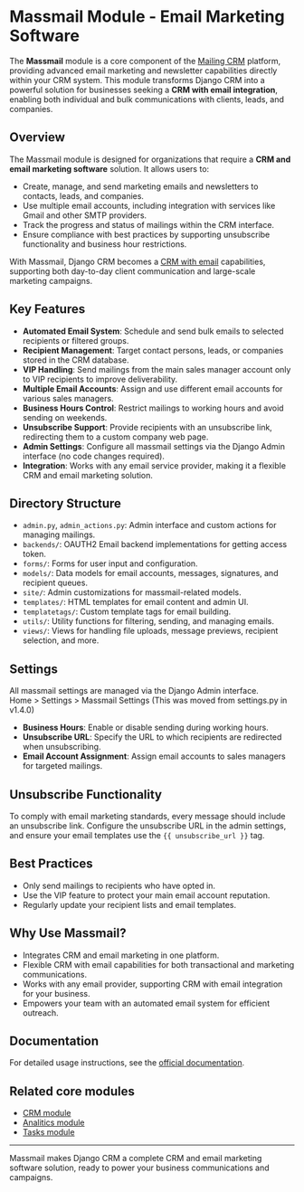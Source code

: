 # Massmail Module - Email Marketing Software

The **Massmail** module is a core component of the [Mailing CRM](https://github.com/DjangoCRM/django-crm/) platform, providing advanced email marketing and newsletter capabilities directly within your CRM system. This module transforms Django CRM into a powerful solution for businesses seeking a **CRM with email integration**, enabling both individual and bulk communications with clients, leads, and companies.

## Overview

The Massmail module is designed for organizations that require a **CRM and email marketing software** solution. It allows users to:

- Create, manage, and send marketing emails and newsletters to contacts, leads, and companies.
- Use multiple email accounts, including integration with services like Gmail and other SMTP providers.
- Track the progress and status of mailings within the CRM interface.
- Ensure compliance with best practices by supporting unsubscribe functionality and business hour restrictions.

With Massmail, Django CRM becomes a [CRM with email](https://djangocrm.github.io/info/features/massmail-app-features) capabilities, supporting both day-to-day client communication and large-scale marketing campaigns.

## Key Features

- **Automated Email System**: Schedule and send bulk emails to selected recipients or filtered groups.
- **Recipient Management**: Target contact persons, leads, or companies stored in the CRM database.
- **VIP Handling**: Send mailings from the main sales manager account only to VIP recipients to improve deliverability.
- **Multiple Email Accounts**: Assign and use different email accounts for various sales managers.
- **Business Hours Control**: Restrict mailings to working hours and avoid sending on weekends.
- **Unsubscribe Support**: Provide recipients with an unsubscribe link, redirecting them to a custom company web page.
- **Admin Settings**: Configure all massmail settings via the Django Admin interface (no code changes required).
- **Integration**: Works with any email service provider, making it a flexible CRM and email marketing solution.

## Directory Structure

- `admin.py`, `admin_actions.py`: Admin interface and custom actions for managing mailings.
- `backends/`: OAUTH2 Email backend implementations for getting access token.
- `forms/`: Forms for user input and configuration.
- `models/`: Data models for email accounts, messages, signatures, and recipient queues.
- `site/`: Admin customizations for massmail-related models.
- `templates/`: HTML templates for email content and admin UI.
- `templatetags/`: Custom template tags for email building.
- `utils/`: Utility functions for filtering, sending, and managing emails.
- `views/`: Views for handling file uploads, message previews, recipient selection, and more.

## Settings

All massmail settings are managed via the Django Admin interface.  
Home > Settings > Massmail Settings
(This was moved from settings.py in v1.4.0)

- **Business Hours**: Enable or disable sending during working hours.
- **Unsubscribe URL**: Specify the URL to which recipients are redirected when unsubscribing.
- **Email Account Assignment**: Assign email accounts to sales managers for targeted mailings.

## Unsubscribe Functionality

To comply with email marketing standards, every message should include an unsubscribe link. Configure the unsubscribe URL in the admin settings, and ensure your email templates use the `{{ unsubscribe_url }}` tag.

## Best Practices

- Only send mailings to recipients who have opted in.
- Use the VIP feature to protect your main email account reputation.
- Regularly update your recipient lists and email templates.

## Why Use Massmail?

- Integrates CRM and email marketing in one platform.
- Flexible CRM with email capabilities for both transactional and marketing communications.
- Works with any email provider, supporting CRM with email integration for your business.
- Empowers your team with an automated email system for efficient outreach.

## Documentation

For detailed usage instructions, see the [official documentation](https://django-crm-admin.readthedocs.io/en/latest/newsletter_mailing).

## Related core modules

- [CRM module](https://github.com/DjangoCRM/django-crm/blob/main/crm/README.md)
- [Analitics module](https://github.com/DjangoCRM/django-crm/blob/main/analytics/README.md)
- [Tasks module](https://github.com/DjangoCRM/django-crm/blob/main/tasks/README.md)

---

Massmail makes Django CRM a complete CRM and email marketing software solution, ready to power your business communications and campaigns.
